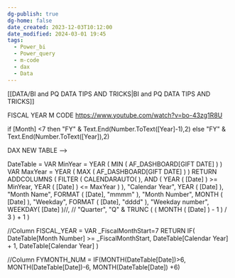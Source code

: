```yaml
---
dg-publish: true
dg-home: false
date_created: 2023-12-03T10:12:00
date_modified: 2024-03-01 19:45
tags:
  - Power_bi
  - Power_query
  - m-code
  - dax
  - Data
---
```

[[DATA/BI and PQ DATA TIPS AND TRICKS\|BI and PQ DATA TIPS AND TRICKS]]

FISCAL YEAR M CODE
https://www.youtube.com/watch?v=bo-43zg1R8U

if [Month] <7 then "FY" &
Text.End(Number.ToText([Year]-1),2) 
else 
"FY" & Text.End(Number.ToText([Year]),2)


DAX
NEW TABLE -->

DateTable = 
VAR MinYear = YEAR ( MIN ( AF_DASHBOARD[GIFT DATE] ) )
VAR MaxYear = YEAR ( MAX ( AF_DASHBOARD[GIFT DATE] ) )
RETURN
ADDCOLUMNS (
    FILTER (
        CALENDARAUTO( ),
        AND ( YEAR ( [Date] ) >= MinYear, YEAR ( [Date] ) <= MaxYear )
    ),
    "Calendar Year", YEAR ( [Date] ),
    "Month Name", FORMAT ( [Date], "mmmm" ),
    "Month Number", MONTH ( [Date] ),
    "Weekday", FORMAT ( [Date], "dddd" ),
    "Weekday number", WEEKDAY( [Date] )//,
  //  "Quarter", "Q" & TRUNC ( ( MONTH ( [Date] ) - 1 ) / 3 ) + 1
)



//Column
FISCAL_YEAR = 
    VAR _FiscalMonthStart=7
    RETURN
        IF(
            DateTable[Month Number] >= _FiscalMonthStart,
            DateTable[Calendar Year] + 1,
            DateTable[Calendar Year]
        )

//Column
FYMONTH_NUM = IF(MONTH(DateTable[Date])>6, MONTH(DateTable[Date])-6, MONTH(DateTable[Date]) +6)
